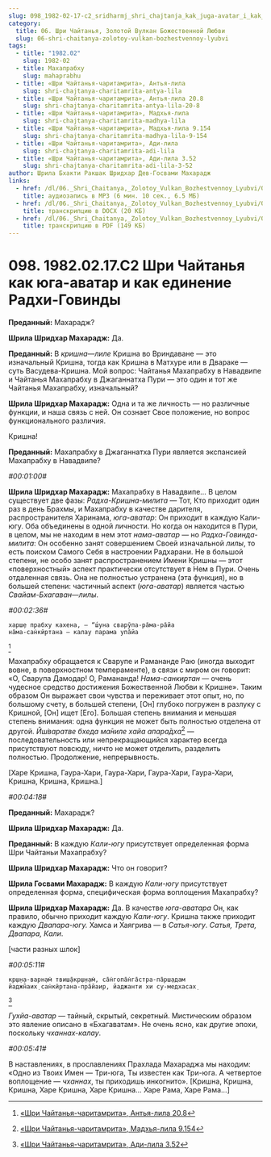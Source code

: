 ```yaml
---
slug: 098_1982-02-17-c2_sridharmj_shri_chajtanja_kak_juga-avatar_i_kak_edinenie_radhi-govindy
category:
  title: 06. Шри Чайтанья, Золотой Вулкан Божественной Любви
  slug: 06-shri-chaitanya-zolotoy-vulkan-bozhestvennoy-lyubvi
tags:
  - title: "1982.02"
    slug: 1982-02
  - title: Махапрабху
    slug: mahaprabhu
  - title: «Шри Чайтанья-чаритамрита», Антья-лила
    slug: shri-chajtanya-charitamrita-antya-lila
  - title: «Шри Чайтанья-чаритамрита», Антья-лила 20.8
    slug: shri-chajtanya-charitamrita-antya-lila-20-8
  - title: «Шри Чайтанья-чаритамрита», Мадхья-лила
    slug: shri-chajtanya-charitamrita-madhya-lila
  - title: «Шри Чайтанья-чаритамрита», Мадхья-лила 9.154
    slug: shri-chajtanya-charitamrita-madhya-lila-9-154
  - title: «Шри Чайтанья-чаритамрита», Ади-лила
    slug: shri-chajtanya-charitamrita-adi-lila
  - title: «Шри Чайтанья-чаритамрита», Ади-лила 3.52
    slug: shri-chajtanya-charitamrita-adi-lila-3-52
author: Шрила Бхакти Ракшак Шридхар Дев-Госвами Махарадж
links:
  - href: /dl/06._Shri_Chaitanya,_Zolotoy_Vulkan_Bozhestvennoy_Lyubvi/098_1982.02.17.C2_SridharMj_Shri_Chajtanja_kak_juga-avatar_i_kak_edinenie_Radhi-Govindy.mp3
    title: аудиозапись в MP3 (6 мин. 10 сек., 6.5 МБ)
  - href: /dl/06._Shri_Chaitanya,_Zolotoy_Vulkan_Bozhestvennoy_Lyubvi/098_1982.02.17.C2_SridharMj_Shri_Chajtanja_kak_juga-avatar_i_kak_edinenie_Radhi-Govindy.docx
    title: транскрипцию в DOCX (20 КБ)
  - href: /dl/06._Shri_Chaitanya,_Zolotoy_Vulkan_Bozhestvennoy_Lyubvi/098_1982.02.17.C2_SridharMj_Shri_Chajtanja_kak_juga-avatar_i_kak_edinenie_Radhi-Govindy.pdf
    title: транскрипцию в PDF (149 КБ)
---
```


# 098. 1982.02.17.C2 Шри Чайтанья как юга-аватар и как единение Радхи-Говинды

**Преданный:** Махарадж?

**Шрила Шридхар Махарадж:** Да.

**Преданный:** В *кришна*—*лиле* Кришна во Вриндаване — это изначальный Кришна, тогда как Кришна в Матхуре или в Двараке — суть Васудева-Кришна. Мой вопрос: Чайтанья Махапрабху в Навадвипе и Чайтанья Махапрабху в Джаганнатха Пури — это один и тот же Чайтанья Махапрабху, изначальный?

**Шрила Шридхар Махарадж:** Одна и та же личность — но различные функции, и наша связь с ней. Он сознает Свое положение, но вопрос функционального различия.

Кришна!

**Преданный:** Махапрабху в Джаганнатха Пури является экспансией Махапрабху в Навадвипе?

*#00:01:00#*

**Шрила Шридхар Махарадж:** Махапрабху в Навадвипе… В целом существует две фазы: *Радха-Кришна-милита* — Тот, Кто приходит один раз в день Брахмы, и Махапрабху в качестве дарителя, распространителя Харинама, *юга-аватар*: Он приходит в каждую Кали-югу. Оба объединены в одной личности. Но когда он находится в Пури, в целом, мы не находим в нем этот *нама-аватар* — но *Радха-Говинда-милита*: Он особенно занят совершением Своей изначальной *лилы*, то есть поиском Самого Себя в настроении Радхарани. Не в большой степени, не особо занят распространением Имени Кришны — этот «поверхностный» аспект практически отсутствует в Нем в Пури. Очень отдаленная связь. Она не полностью устранена (эта функция), но в большей степени: частичный аспект (*юга-аватар*) является частью *Свайам-Бхагаван*—*лилы*.

*#00:02:36#*

    харш̣е прабху кахена, — “ш́уна сварӯпа-ра̄ма-ра̄йа
    на̄ма-сан̇кӣртана — калау парама упа̄йа
[^_ftn1]

Махапрабху обращается к Сварупе и Рамананде Раю (иногда выходит вовне, в поверхностном темпераменте), в связи с миром он говорит: «О, Сварупа Дамодар! О, Рамананда! *Нама-санкиртан* — очень чудесное средство достижения Божественной Любви к Кришне». Таким образом Он выражает свои чувства и переживает этот опыт, но, по большому счету, в большей степени, [Он] глубоко погружен в разлуку с Кришной, [Он] ищет [Его]. Большая степень внимания и меньшая степень внимания: одна функция не может быть полностью отделена от другой. *Ӣш́варатве бхеда ма̄ниле хайа апара̄дха*[^_ftn2] — последовательность или непрекращающийся характер всегда присутствуют повсюду, ничто не может отделить, разделить полностью. Продолжение, непрерывность.

[Харе Кришна, Гаура-Хари, Гаура-Хари, Гаура-Хари, Гаура-Хари, Кришна, Кришна, Кришна.]

*#00:04:18#*

**Преданный:** Махарадж?

**Шрила Шридхар Махарадж:** Да.

**Преданный:** В каждую *Кали-югу* присутствует определенная форма Шри Чайтаньи Махапрабху?

**Шрила Шридхар Махарадж:** Что он говорит?

**Шрила Госвами Махарадж:** В каждую *Кали-югу* присутствует определенная форма, специфическая форма воплощения Махапрабху?

**Шрила Шридхар Махарадж:** Да. В качестве *юга-аватара* Он, как правило, обычно приходит каждую *Кали-югу*. Кришна также приходит каждую *Двапара-югу.* Хамса и Хаягрива — в *Сатья-югу*. *Сатья, Трета, Двапара, Кали*.

[части разных шлок]

*#00:05:11#*

    кр̣ш̣н̣а-варн̣ам̇ твиш̣а̄кр̣ш̣н̣ам̇, са̄н̇гопа̄н̇га̄стра-па̄рш̣адам
    йаджн̃аих̣ сан̇кӣртана-пра̄йаир, йаджанти хи су-медхасах̣
[^_ftn3]

*Гухйа-аватар* — тайный, скрытый, секретный. Мистическим образом это явление описано в «Бхагаватам». Не очень ясно, как другие эпохи, поскольку *чханнах-калау*.

*#00:05:41#*

В наставлениях, в прославлениях Прахлада Махараджа мы находим: «Одно из Твоих Имен — Три-юга, Ты известен как Три-юга. А четвертое воплощение — *чханнах*, ты приходишь инкогнито». [Кришна, Кришна, Кришна, Харе Кришна, Харе Кришна… Харе Рама, Харе Рама…]



[^_ftn1]: [«Шри Чайтанья-чаритамрита», Антья-лила 20.8](../notes/shri-chajtanya-charitamrita-antya-lila/shri-chajtanya-charitamrita-antya-lila-20-8.md)

[^_ftn2]: [«Шри Чайтанья-чаритамрита», Мадхья-лила 9.154](../notes/shri-chajtanya-charitamrita-madhya-lila/shri-chajtanya-charitamrita-madhya-lila-9-154.md)

[^_ftn3]: [«Шри Чайтанья-чаритамрита», Ади-лила 3.52](../notes/shri-chajtanya-charitamrita-adi-lila/shri-chajtanya-charitamrita-adi-lila-3-52.md)
